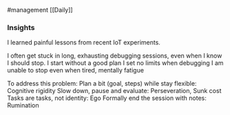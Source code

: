 #management
[[Daily]]
### Insights

I learned painful lessons from recent IoT experiments.

I often get stuck in long, exhausting debugging sessions, even when I know I should stop.
	I start without a good plan
	I set no limits when debugging
	I am unable to stop even when tired, mentally fatigue

To address this problem:
	Plan a bit (goal, steps) while stay flexible: Cognitive rigidity
	Slow down, pause and evaluate: Perseveration, Sunk cost
	Tasks are tasks, not identity: Ego
	Formally end the session with notes: Rumination
